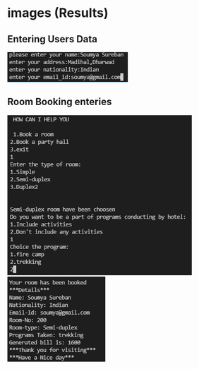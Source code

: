 # images (Results)
## Entering Users Data
![screen](https://github.com/soumya1349/stepin_Hotel-management/blob/main/6_ImagesAndVideos/Entering%20data.PNG)

## Room Booking enteries
![screen](https://github.com/soumya1349/stepin_Hotel-management/blob/d055eecd940c28314944e5fae8296254258d38dd/6_ImagesAndVideos/features%20provided.PNG)
![screen](https://github.com/soumya1349/stepin_Hotel-management/blob/61b86ace6d2c53d17e379c97ca7081cc85f04ce4/6_ImagesAndVideos/Details%20of%20Booking.PNG)
